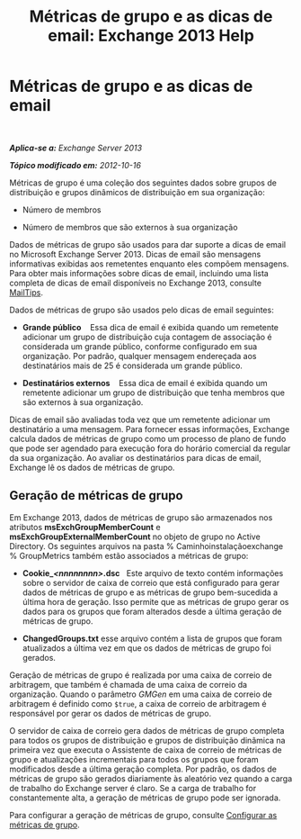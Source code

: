 ﻿---
title: 'Métricas de grupo e as dicas de email: Exchange 2013 Help'
TOCTitle: Métricas de grupo e as dicas de email
ms:assetid: 74a55072-4ba9-45bb-a18f-41afbf3de30b
ms:mtpsurl: https://technet.microsoft.com/pt-br/library/JJ674302(v=EXCHG.150)
ms:contentKeyID: 50485934
ms.date: 05/22/2018
mtps_version: v=EXCHG.150
ms.translationtype: MT
---

# Métricas de grupo e as dicas de email

 

_**Aplica-se a:** Exchange Server 2013_

_**Tópico modificado em:** 2012-10-16_

Métricas de grupo é uma coleção dos seguintes dados sobre grupos de distribuição e grupos dinâmicos de distribuição em sua organização:

  - Número de membros

  - Número de membros que são externos à sua organização

Dados de métricas de grupo são usados para dar suporte a dicas de email no Microsoft Exchange Server 2013. Dicas de email são mensagens informativas exibidas aos remetentes enquanto eles compõem mensagens. Para obter mais informações sobre dicas de email, incluindo uma lista completa de dicas de email disponíveis no Exchange 2013, consulte [MailTips](mailtips-exchange-2013-help.md).

Dados de métricas de grupo são usados pelo dicas de email seguintes:

  - **Grande público**    Essa dica de email é exibida quando um remetente adicionar um grupo de distribuição cuja contagem de associação é considerada um grande público, conforme configurado em sua organização. Por padrão, qualquer mensagem endereçada aos destinatários mais de 25 é considerada um grande público.

  - **Destinatários externos**    Essa dica de email é exibida quando um remetente adicionar um grupo de distribuição que tenha membros que são externos à sua organização.

Dicas de email são avaliadas toda vez que um remetente adicionar um destinatário a uma mensagem. Para fornecer essas informações, Exchange calcula dados de métricas de grupo como um processo de plano de fundo que pode ser agendado para execução fora do horário comercial da regular da sua organização. Ao avaliar os destinatários para dicas de email, Exchange lê os dados de métricas de grupo.

## Geração de métricas de grupo

Em Exchange 2013, dados de métricas de grupo são armazenados nos atributos **msExchGroupMemberCount** e **msExchGroupExternalMemberCount** no objeto de grupo no Active Directory. Os seguintes arquivos na pasta % Caminhoinstalaçãoexchange % GroupMetrics também estão associados a métricas de grupo:

  - **Cookie\_*\<nnnnnnnn\>*.dsc**   Este arquivo de texto contém informações sobre o servidor de caixa de correio que está configurado para gerar dados de métricas de grupo e as métricas de grupo bem-sucedida a última hora de geração. Isso permite que as métricas de grupo gerar os dados para os grupos que foram alterados desde a última geração de métricas de grupo.

  - **ChangedGroups.txt** esse arquivo contém a lista de grupos que foram atualizados a última vez em que os dados de métricas de grupo foi gerados.

Geração de métricas de grupo é realizada por uma caixa de correio de arbitragem, que também é chamada de uma caixa de correio da organização. Quando o parâmetro *GMGen* em uma caixa de correio de arbitragem é definido como `$true`, a caixa de correio de arbitragem é responsável por gerar os dados de métricas de grupo.

O servidor de caixa de correio gera dados de métricas de grupo completa para todos os grupos de distribuição e grupos de distribuição dinâmica na primeira vez que executa o Assistente de caixa de correio de métricas de grupo e atualizações incrementais para todos os grupos que foram modificados desde a última geração completa. Por padrão, os dados de métricas de grupo são gerados diariamente às aleatório vez quando a carga de trabalho do Exchange server é claro. Se a carga de trabalho for constantemente alta, a geração de métricas de grupo pode ser ignorada.

Para configurar a geração de métricas de grupo, consulte [Configurar as métricas de grupo](configure-group-metrics-exchange-2013-help.md).

